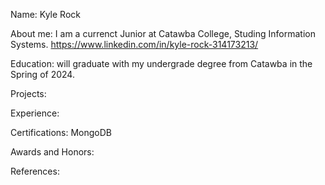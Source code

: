 Name: Kyle Rock

About me:
I am a currenct Junior at Catawba College, Studing Information Systems.
https://www.linkedin.com/in/kyle-rock-314173213/

Education: will graduate with my undergrade degree from Catawba in the Spring of 2024.

Projects:

Experience:

Certifications: MongoDB

Awards and Honors:

References: 
